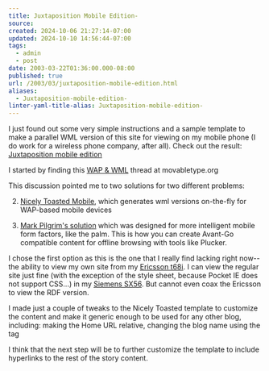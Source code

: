 ```yaml
---
title: Juxtaposition Mobile Edition-
source: 
created: 2024-10-06 21:27:14-07:00
updated: 2024-10-10 14:56:44-07:00
tags:
  - admin
  - post
date: 2003-03-22T01:36:00.000-08:00
published: true
url: /2003/03/juxtaposition-mobile-edition.html
aliases:
  - Juxtaposition-mobile-edition-
linter-yaml-title-alias: Juxtaposition-mobile-edition-
---
```



I just found out some very simple instructions and a sample template to make a parallel WML version of this site for viewing on my mobile phone (I do work for a wireless phone company, after all). Check out the result: [Juxtaposition mobile edition](/index.wml)  
  
  
I started by finding this [WAP & WML](http://www.movabletype.org/cgi-bin/ikonboard/ikonboard.cgi?s=3e7c925b76bcffff;act=ST;f=9;t=11237;hl=wml) thread at movabletype.org  
  
This discussion pointed me to two solutions for two different problems:  
  

  
2.  [Nicely Toasted Mobile](http://nicelytoasted.net/wapinstruct.shtml), which generates wml versions on-the-fly for WAP-based mobile devices  
    
3.  [Mark Pilgrim's solution](http://diveintomark.org/archives/2003/03/15/about_the_mobile_edition.html) which was designed for more intelligent mobile form factors, like the palm. This is how you can create Avant-Go compatible content for offline browsing with tools like Plucker.  
    

  
  
I chose the first option as this is the one that I really find lacking right now--the ability to view my own site from my [Ericsson t68i](http://www.attws.com/mmode/devices/t68i.jhtml). I can view the regular site just fine (with the exception of the style sheet, because Pocket IE does not support CSS...) in my [Siemens SX56](http://www.attws.com/business/data/individual/siemens/). But cannot even coax the Ericsson to view the RDF version.  
  
I made just a couple of tweaks to the Nicely Toasted template to customize the content and make it generic enough to be used for any other blog, including: making the Home URL relative, changing the blog name using the tag <MTBlogName>  
  
I think that the next step will be to further customize the template to include hyperlinks to the rest of the story content.